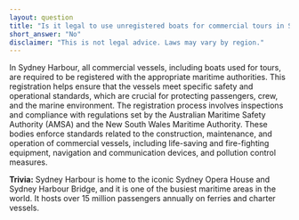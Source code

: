 ```yaml
---
layout: question
title: "Is it legal to use unregistered boats for commercial tours in Sydney Harbour?"
short_answer: "No"
disclaimer: "This is not legal advice. Laws may vary by region."
---
```


In Sydney Harbour, all commercial vessels, including boats used for tours, are required to be registered with the appropriate maritime authorities. This registration helps ensure that the vessels meet specific safety and operational standards, which are crucial for protecting passengers, crew, and the marine environment. The registration process involves inspections and compliance with regulations set by the Australian Maritime Safety Authority (AMSA) and the New South Wales Maritime Authority. These bodies enforce standards related to the construction, maintenance, and operation of commercial vessels, including life-saving and fire-fighting equipment, navigation and communication devices, and pollution control measures.

**Trivia:** Sydney Harbour is home to the iconic Sydney Opera House and Sydney Harbour Bridge, and it is one of the busiest maritime areas in the world. It hosts over 15 million passengers annually on ferries and charter vessels.
